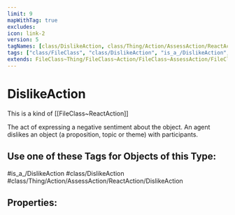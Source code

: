 ```yaml
---
limit: 9
mapWithTag: true
excludes:
icon: link-2
version: 5
tagNames: [class/DislikeAction, class/Thing/Action/AssessAction/ReactAction/DislikeAction, is_a_/DislikeAction, schema-org/DislikeAction]
tags: ["class/FileClass", "class/DislikeAction", "is_a_/DislikeAction", "class/Thing/Action/AssessAction/ReactAction/DislikeAction"]
extends: FileClass~Thing/FileClass~Action/FileClass~AssessAction/FileClass~ReactAction
---
```


# DislikeAction
This is a kind of [[FileClass~ReactAction]]

The act of expressing a negative sentiment about the object. An agent dislikes an object (a proposition, topic or theme) with participants.


## Use one of these Tags for Objects of this Type:

#is_a_/DislikeAction
#class/DislikeAction
#class/Thing/Action/AssessAction/ReactAction/DislikeAction

## Properties:


